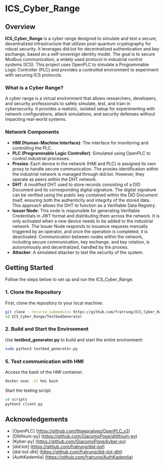 # ICS_Cyber_Range

## Overview

**ICS_Cyber_Range** is a cyber range designed to simulate and test a secure, decentralized infrastructure that utilizes post-quantum cryptography for robust security. It leverages did:iiot for decentralized authentication and key exchange, based on a self-sovereign identity model. The goal is to secure Modbus communication, a widely used protocol in industrial control systems (ICS). This project uses OpenPLC to simulate a Programmable Logic Controller (PLC) and provides a controlled environment to experiment with securing ICS protocols.

### What is a Cyber Range?

A cyber range is a virtual environment that allows researchers, developers, and security professionals to safely simulate, test, and train in cybersecurity. It provides a realistic, isolated setup for experimenting with network configurations, attack simulations, and security defenses without impacting real-world systems.

### Network Components


- **HMI (Human-Machine Interface)**: The interface for monitoring and controlling the PLC.
- **PLC (Programmable Logic Controller)**: Simulated using OpenPLC to control industrial processes.
- **Proxies**: Each device in the network (HMI and PLC) is assigned its own proxy to handle secure communication. The proxies identification within the industrial network is managed through did:iiot. However, they operate as peers within the DHT network.
- **DHT**: A modified DHT used to store records consisting of a DID Document and its corresponding digital signature. The digital signature can be verified using the public key contained within the DID Document itself, ensuring both the authenticity and integrity of the stored data. This approach allows the DHT to function as a Verifiable Data Registry.
- **Issuer Node**: This node is responsible for generating Verifiable Credentials in JWT format and distributing them across the network. It is only activated when a new device needs to be added to the industrial network. The Issuer Node responds to issuance requests manually triggered by an operator, and once the operation is completed, it is deactivated. Communication between nodes within the network, including secure communication, key exchange, and key rotation, is autonomously and decentralized, handled by the proxies.
- **Attacker**: A simulated attacker to test the security of the system.


## Getting Started

Follow the steps below to set up and run the ICS_Cyber_Range.

### 1. Clone the Repository

First, clone the repository to your local machine:

```bash
git clone --recurse-submodules https://github.com/fratrung/ICS_Cyber_Range.git
cd ICS_Cyber_Range/TestbedGenerator
```

### 2. Build and Start the Environment

Use **testbed_generator.py** to build and start the entire environment:
```bash
sudo python3 testbed_generator.py
```

### 5. Test communication with HMI
Access the bash of the HMI container:

```bash
docker exec -it hmi bash
```

Start the testing script:
```bash
cd scripts
python3 client.py
```

## Acknowledgements
- [OpenPLC] (https://github.com/thiagoralves/OpenPLC_v3)
- [Dilithium-py] (https://github.com/GiacomoPope/dilithium-py)
- [Kyber-py] (https://github.com/GiacomoPope/kyber-py)
- [did:iiot] (https://github.com/fratrung/did-iiot)
- [did-iiot-dht] (https://github.com/fratrung/did-iiot-dht)
- [AuthKademlia] (https://github.com/fratrung/AuthKademlia)